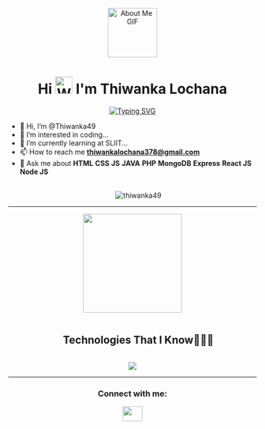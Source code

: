 <p align="center">
  <img 
    src="https://github.com/7oSkaaa/7oSkaaa/blob/main/Images/about_me.gif?raw=true" 
    width="100px" 
    alt="About Me GIF">
</p>
<h1 align="center">
  Hi <img src="https://media.giphy.com/media/hvRJCLFzcasrR4ia7z/giphy.gif" width="35" alt="Waving Hand"> I'm Thiwanka Lochana
</h1>
<div align="center">
  <a href="https://github.com/Thiwanka49">
    <img 
      src="https://readme-typing-svg.herokuapp.com?lines=HTML;JavaScript%20|%20JAVA%20|%20React%20Enthusiast;Always%20learning%20new%20things&center=true&width=500&height=50" 
      alt="Typing SVG">
  </a>
</div>



- 👋 Hi, I’m @Thiwanka49
- 👀 I’m interested in coding...
- 🌱 I’m currently learning at SLIIT...
-  📫 How to reach me **thiwankalochana378@gmail.com**
-  💬 Ask me about **HTML** **CSS** **JS** **JAVA** **PHP** **MongoDB** **Express** **React JS** **Node JS**
</br></br><p align="center"> <img src="https://komarev.com/ghpvc/?username=thiwanka49&label=Profile%20views&color=0e75b6&style=flat" alt="thiwanka49" /> </p>

<hr>
<p align="center">
  <img src="https://github.com/thompsonemerson/thompsonemerson/raw/master/cover-thompson.png" height="200"/>
</p>



  
<!--h1 without bottom border-->
<div id="user-content-toc">
  <ul align="center">
    <summary><h2 style="display: inline-block">Technologies That I Know👨🏻‍💻</h2></summary>
  </ul>
</div>
<!--tech stack icons-->
<p align="center">
  <a href="https://skillicons.dev">
    <img src="https://skillicons.dev/icons?i=git,aws,cpp,css,discord,docker,postgres,prisma,pug,dynamodb,express,figma,firebase,redis,github,html,java,js,linux,md,materialui,nginx,mongodb,mysql,nextjs,nodejs,postman,py,react,redux,tailwind,ts,vscode,kubernetes&perline=14" />
  </a>
</p>
<hr>
<h3 align="center">Connect with me:</h3>
<p align="center">
<img align="center" href="https://stackoverflow.com/users/28881267/thiwanka-lochana"src="https://www.svgrepo.com/show/475686/stackoverflow-color.svg"  height="30" width="40" />

</p>

